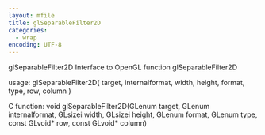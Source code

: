 ```yaml
---
layout: mfile
title: glSeparableFilter2D
categories:
  - wrap
encoding: UTF-8
---
```


glSeparableFilter2D  Interface to OpenGL function glSeparableFilter2D

usage:  glSeparableFilter2D( target, internalformat, width, height, format, type, row, column )

C function:  void glSeparableFilter2D(GLenum target, GLenum internalformat, GLsizei width, GLsizei height, GLenum format, GLenum type, const GLvoid\* row, const GLvoid\* column)